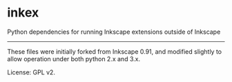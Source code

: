 # inkex
Python dependencies for running Inkscape extensions outside of Inkscape

----

These files were initially forked from Inkscape 0.91, and modified slightly to allow operation under both python 2.x and 3.x.

License: GPL v2.
